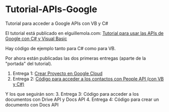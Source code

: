 # Tutorial-APIs-Google
 Tutorial para acceder a  Google APIs con VB y C#

El tutorial está publicado en elguillemola.com: [Tutorial para usar las APIs de Google con C# y Visual Basic](http://www.elguillemola.com/2020/12/tutorial-para-usar-las-apis-de-google-con-c-y-visual-basic/)

Hay código de ejemplo tanto para C# como para VB.

Por ahora están publicadas las dos primeras entregas (aparte de la "portada" del tutorial).

1. Entrega 1: [Crear Proyecto en Google Cloud](http://www.elguillemola.com/2020/12/tutorial-google-apis-crear-proyecto-en-google-cloud/)
2. Entrega 2: [Código para acceder a los contactos con People API (con VB y C#)](http://www.elguillemola.com/2020/12/tutorial-google-apis-codigo-para-acceder-a-los-contactos-con-people-api/)

Y los que seguirán son:
3. Entrega 3: Código para acceder a los documentos con Drive API y Docs API
4. Entrega 4: Código para crear un documento con Docs API

